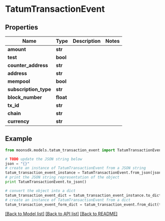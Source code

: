 # TatumTransactionEvent


## Properties

Name | Type | Description | Notes
------------ | ------------- | ------------- | -------------
**amount** | **str** |  | 
**test** | **bool** |  | 
**counter_address** | **str** |  | 
**address** | **str** |  | 
**mempool** | **bool** |  | 
**subscription_type** | **str** |  | 
**block_number** | **float** |  | 
**tx_id** | **str** |  | 
**chain** | **str** |  | 
**currency** | **str** |  | 

## Example

```python
from moonsdk.models.tatum_transaction_event import TatumTransactionEvent

# TODO update the JSON string below
json = "{}"
# create an instance of TatumTransactionEvent from a JSON string
tatum_transaction_event_instance = TatumTransactionEvent.from_json(json)
# print the JSON string representation of the object
print TatumTransactionEvent.to_json()

# convert the object into a dict
tatum_transaction_event_dict = tatum_transaction_event_instance.to_dict()
# create an instance of TatumTransactionEvent from a dict
tatum_transaction_event_form_dict = tatum_transaction_event.from_dict(tatum_transaction_event_dict)
```
[[Back to Model list]](../README.md#documentation-for-models) [[Back to API list]](../README.md#documentation-for-api-endpoints) [[Back to README]](../README.md)


